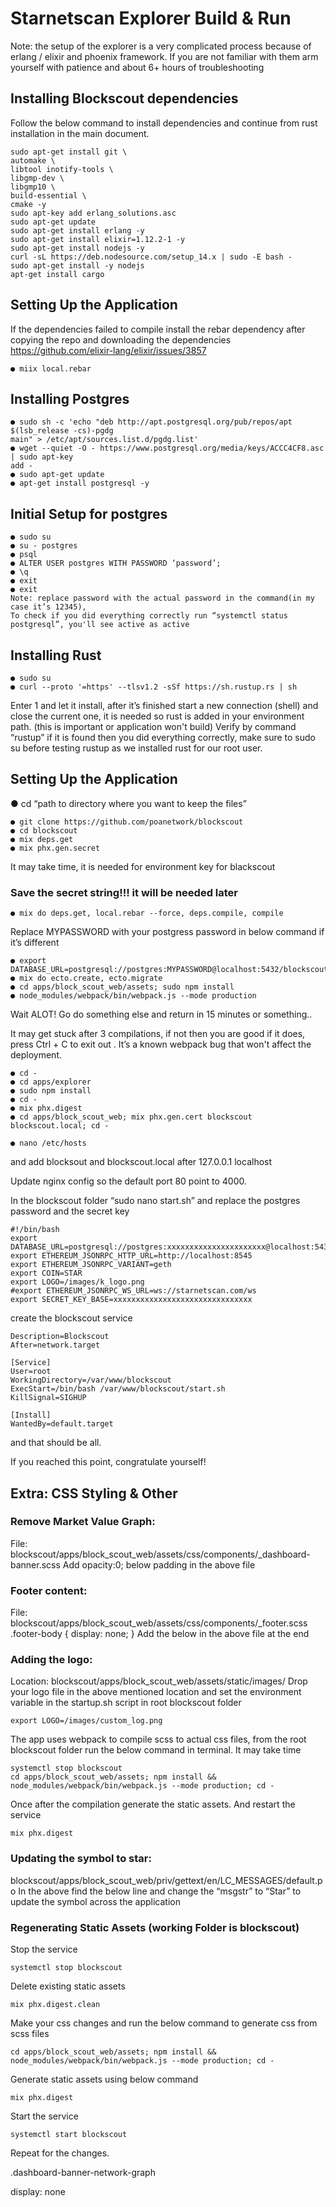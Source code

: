 # Starnetscan Explorer Build & Run

Note: the setup of the explorer is a very complicated process because of erlang / elixir and phoenix framework. If you are not familiar with them arm yourself with patience and about 6+ hours of troubleshooting

## Installing Blockscout dependencies

Follow the below command to install dependencies and continue from rust installation in the main
document.

```
sudo apt-get install git \
automake \
libtool inotify-tools \
libgmp-dev \
libgmp10 \
build-essential \
cmake -y
sudo apt-key add erlang_solutions.asc
sudo apt-get update
sudo apt-get install erlang -y
sudo apt-get install elixir=1.12.2-1 -y
sudo apt-get install nodejs -y
curl -sL https://deb.nodesource.com/setup_14.x | sudo -E bash -
sudo apt-get install -y nodejs
apt-get install cargo
```

## Setting Up the Application

If the dependencies failed to compile install the rebar dependency after copying the repo and
downloading the dependencies https://github.com/elixir-lang/elixir/issues/3857

```
● miix local.rebar
```

## Installing Postgres

```
● sudo sh -c 'echo "deb http://apt.postgresql.org/pub/repos/apt $(lsb_release -cs)-pgdg
main" > /etc/apt/sources.list.d/pgdg.list'
● wget --quiet -O - https://www.postgresql.org/media/keys/ACCC4CF8.asc | sudo apt-key
add -
● sudo apt-get update
● apt-get install postgresql -y
```

## Initial Setup for postgres

```
● sudo su
● su - postgres
● psql
● ALTER USER postgres WITH PASSWORD ‘password’;
● \q
● exit
● exit
Note: replace password with the actual password in the command(in my case it’s 12345),
To check if you did everything correctly run “systemctl status postgresql”, you'll see active as active
```

## Installing Rust

```
● sudo su
● curl --proto '=https' --tlsv1.2 -sSf https://sh.rustup.rs | sh
```

Enter 1 and let it install, after it’s finished start a new connection (shell) and close the current one, it
is needed so rust is added in your environment path. (this is important or application won't build)
Verify by command “rustup” if it is found then you did everything correctly, make sure to sudo su
before testing rustup as we installed rust for our root user.

## Setting Up the Application

● cd “path to directory where you want to keep the files”

```
● git clone https://github.com/poanetwork/blockscout
● cd blockscout
● mix deps.get
● mix phx.gen.secret
```

It may take time, it is needed for environment key for blackscout

### Save the secret string!!! it will be needed later

```
● mix do deps.get, local.rebar --force, deps.compile, compile
```

Replace MYPASSWORD with your postgress password in below command if it’s different

```
● export DATABASE_URL=postgresql://postgres:MYPASSWORD@localhost:5432/blockscout;
● mix do ecto.create, ecto.migrate
● cd apps/block_scout_web/assets; sudo npm install
● node_modules/webpack/bin/webpack.js --mode production
```

Wait ALOT! Go do something else and return in 15 minutes or something..

It may get stuck after 3 compilations, if not then you are good if it does, press Ctrl + C to exit out
. It’s a known webpack bug that won't affect the deployment.

```
● cd -
● cd apps/explorer
● sudo npm install
● cd -
● mix phx.digest
● cd apps/block_scout_web; mix phx.gen.cert blockscout blockscout.local; cd -
```

```
● nano /etc/hosts
```

and add blocksout and blockscout.local after 127.0.0.1 localhost

Update nginx config so the default port 80 point to 4000.

In the blockscout folder “sudo nano start.sh” and replace the postgres password and the secret key

```
#!/bin/bash
export DATABASE_URL=postgresql://postgres:xxxxxxxxxxxxxxxxxxxxxx@localhost:5432/blockscout;
export ETHEREUM_JSONRPC_HTTP_URL=http://localhost:8545
export ETHEREUM_JSONRPC_VARIANT=geth
export COIN=STAR
export LOGO=/images/k_logo.png
#export ETHEREUM_JSONRPC_WS_URL=ws://starnetscan.com/ws
export SECRET_KEY_BASE=xxxxxxxxxxxxxxxxxxxxxxxxxxxxxxx
```

create the blockscout service

```
Description=Blockscout
After=network.target

[Service]
User=root
WorkingDirectory=/var/www/blockscout
ExecStart=/bin/bash /var/www/blockscout/start.sh
KillSignal=SIGHUP

[Install]
WantedBy=default.target
```

and that should be all.

If you reached this point, congratulate yourself!

## Extra: CSS Styling & Other

### Remove Market Value Graph:

File: blockscout/apps/block_scout_web/assets/css/components/\_dashboard-banner.scss
Add opacity:0; below padding in the above file

### Footer content:

File: blockscout/apps/block_scout_web/assets/css/components/\_footer.scss
.footer-body {
display: none;
}
Add the below in the above file at the end

### Adding the logo:

Location: blockscout/apps/block_scout_web/assets/static/images/
Drop your logo file in the above mentioned location and set the environment variable in the
startup.sh script in root blockscout folder

```
export LOGO=/images/custom_log.png
```

The app uses webpack to compile scss to actual css files, from the root blockscout folder run
the below command in terminal. It may take time

```
systemctl stop blockscout
cd apps/block_scout_web/assets; npm install &&
node_modules/webpack/bin/webpack.js --mode production; cd -
```

Once after the compilation generate the static assets. And restart the service

```
mix phx.digest
```

### Updating the symbol to star:

blockscout/apps/block_scout_web/priv/gettext/en/LC_MESSAGES/default.po
In the above find the below line and change the “msgstr” to “Star” to
update the symbol across the application

### Regenerating Static Assets (working Folder is blockscout)

Stop the service

```
systemctl stop blockscout
```

Delete existing static assets

```
mix phx.digest.clean
```

Make your css changes and run the below command to generate css from scss files

```
cd apps/block_scout_web/assets; npm install &&
node_modules/webpack/bin/webpack.js --mode production; cd -
```

Generate static assets using below command

```
mix phx.digest
```

Start the service

```
systemctl start blockscout
```

Repeat for the changes.

.dashboard-banner-network-graph

display: none
